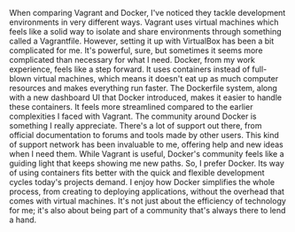 When comparing Vagrant and Docker, I've noticed they tackle development environments in very different ways. Vagrant uses virtual machines which feels like a solid way to isolate and share environments through something called a Vagrantfile. However, setting it up with VirtualBox has been a bit complicated for me. It's powerful, sure, but sometimes it seems more complicated than necessary for what I need.
Docker, from my work experience, feels like a step forward. It uses containers instead of full-blown virtual machines, which means it doesn't eat up as much computer resources and makes everything run faster. The Dockerfile system, along with a new dashboard UI that Docker introduced, makes it easier to handle these containers. It feels more streamlined compared to the earlier complexities I faced with Vagrant.
The community around Docker is something I really appreciate. There's a lot of support out there, from official documentation to forums and tools made by other users. This kind of support network has been invaluable to me, offering help and new ideas when I need them. While Vagrant is useful, Docker's community feels like a guiding light that keeps showing me new paths.
So, I prefer Docker. Its way of using containers fits better with the quick and flexible development cycles today's projects demand. I enjoy how Docker simplifies the whole process, from creating to deploying applications, without the overhead that comes with virtual machines. It's not just about the efficiency of technology for me; it's also about being part of a community that's always there to lend a hand.
